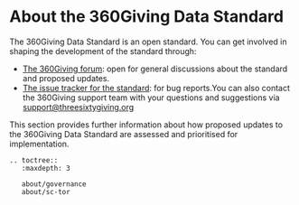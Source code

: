 # About the 360Giving Data Standard
The 360Giving Data Standard is an open standard. You can get involved in shaping the development of the standard through:
- <a href="https://forum.threesixtygiving.org/" target="_blank">The 360Giving forum</a>: open for general discussions about the standard and proposed updates.
- <a href="https://github.com/ThreeSixtyGiving/standard/issues" target="_blank">The issue tracker for the standard</a>: for bug reports.You can also contact the 360Giving support team with your questions and suggestions via <support@threesixtygiving.org>

This section provides further information about how proposed updates to the 360Giving Data Standard are assessed and prioritised for implementation.

```eval_rst
.. toctree::
   :maxdepth: 3

   about/governance
   about/sc-tor
   
```
